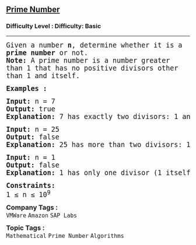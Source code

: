 <h2><a href="https://www.geeksforgeeks.org/problems/prime-number2314/1?">Prime Number</a></h2><h3>Difficulty Level : Difficulty: Basic</h3><hr><div class="problems_problem_content__Xm_eO"><p><span style="font-family: 'andale mono', monospace;"><span style="font-size: 14pt;">Given a number <strong>n</strong>, determine whether it is a <strong>prime number</strong> or not.<br></span><span style="font-size: 14pt;"><strong>Note:</strong> A prime number is a number greater than 1 that has no positive divisors other than 1 and itself.</span></span></p>
<p><span style="font-size: 14pt; font-family: 'andale mono', monospace;"><strong>Examples :<br></strong></span></p>
<pre><span style="font-size: 14pt; font-family: 'andale mono', monospace;"><strong>Input: </strong>n = 7
<strong>Output: </strong>true
<strong>Explanation: </strong>7 has exactly two divisors: 1 and 7, making it a prime number.</span></pre>
<pre><span style="font-size: 14pt; font-family: 'andale mono', monospace;"><strong>Input: </strong>n = 25
<strong>Output: </strong>false
<strong>Explanation: </strong>25 has more than two divisors: 1, 5, and 25, so it is not a prime number.</span></pre>
<pre><span style="font-size: 14pt; font-family: 'andale mono', monospace;"><strong>Input: </strong>n = 1
<strong>Output: </strong>false
<strong>Explanation: </strong>1 has only one divisor (1 itself), which is not sufficient for it to be considered prime.</span></pre>
<p><span style="font-size: 14pt; font-family: 'andale mono', monospace;"><strong>Constraints:</strong><br>1 ≤ n ≤ 10<sup>9</sup></span></p></div><p><span style=font-size:18px><strong>Company Tags : </strong><br><code>VMWare</code>&nbsp;<code>Amazon</code>&nbsp;<code>SAP Labs</code>&nbsp;<br><p><span style=font-size:18px><strong>Topic Tags : </strong><br><code>Mathematical</code>&nbsp;<code>Prime Number</code>&nbsp;<code>Algorithms</code>&nbsp;